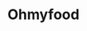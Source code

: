 <!DOCTYPE html>
<html>
<head>
   <title></title>
   <link rel="stylesheet" type="text/css" href="styles.css">
</head>
<body>
   <h1>Ohmyfood</h1>
</body>
</html>
